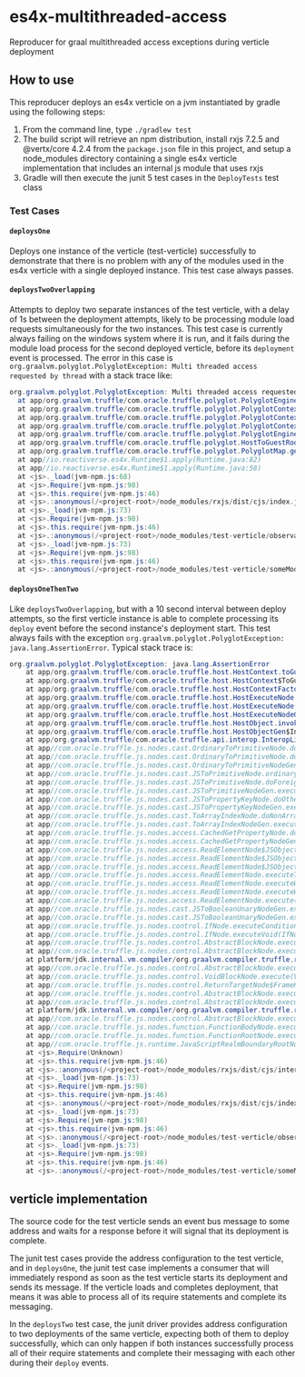 # es4x-multithreaded-access
Reproducer for graal multithreaded access exceptions during verticle deployment

## How to use
This reproducer deploys an es4x verticle on a jvm instantiated by gradle using the following steps:
1. From the command line, type `./gradlew test`
2. The build script will retrieve an npm distribution, install rxjs 7.2.5 and @vertx/core 4.2.4 from the `package.json` file in this project, and setup a node_modules directory containing a single es4x verticle implementation that includes an internal js module that uses rxjs
3. Gradle will then execute the junit 5 test cases in the `DeployTests` test class
### Test Cases
#### `deploysOne`
Deploys one instance of the verticle (test-verticle) successfully to demonstrate that there is no problem with any of the modules used in the es4x verticle with a single deployed instance. This test case always passes.
#### `deploysTwoOverlapping`
Attempts to deploy two separate instances of the test verticle, with a delay of 1s between the deployment attempts, likely to be processing module load requests simultaneously for the two instances. This test case is currently always failing on the windows system where it is run, and it fails during the module load process for the second deployed verticle, before its `deployment` event is processed. The error in this case is `org.graalvm.polyglot.PolyglotException: Multi threaded access requested by thread` with a stack trace like:
```java
org.graalvm.polyglot.PolyglotException: Multi threaded access requested by thread Thread[vert.x-eventloop-thread-2,5,main] but is not allowed for language(s) js.
  at app/org.graalvm.truffle/com.oracle.truffle.polyglot.PolyglotEngineException.illegalState(PolyglotEngineException.java:129)
  at app/org.graalvm.truffle/com.oracle.truffle.polyglot.PolyglotContextImpl.throwDeniedThreadAccess(PolyglotContextImpl.java:1034)
  at app/org.graalvm.truffle/com.oracle.truffle.polyglot.PolyglotContextImpl.checkAllThreadAccesses(PolyglotContextImpl.java:893)
  at app/org.graalvm.truffle/com.oracle.truffle.polyglot.PolyglotContextImpl.enterThreadChanged(PolyglotContextImpl.java:723)
  at app/org.graalvm.truffle/com.oracle.truffle.polyglot.PolyglotEngineImpl.enterCached(PolyglotEngineImpl.java:1991)
  at app/org.graalvm.truffle/com.oracle.truffle.polyglot.HostToGuestRootNode.execute(HostToGuestRootNode.java:110)
  at app/org.graalvm.truffle/com.oracle.truffle.polyglot.PolyglotMap.get(PolyglotMap.java:127)
  at app//io.reactiverse.es4x.Runtime$1.apply(Runtime.java:82)
  at app//io.reactiverse.es4x.Runtime$1.apply(Runtime.java:58)
  at <js>._load(jvm-npm.js:68)
  at <js>.Require(jvm-npm.js:98)
  at <js>.this.require(jvm-npm.js:46)
  at <js>.:anonymous(/<project-root>/node_modules/rxjs/dist/cjs/index.js:220)
  at <js>._load(jvm-npm.js:73)
  at <js>.Require(jvm-npm.js:98)
  at <js>.this.require(jvm-npm.js:46)
  at <js>.:anonymous(/<project-root>/node_modules/test-verticle/observables.js:11)
  at <js>._load(jvm-npm.js:73)
  at <js>.Require(jvm-npm.js:98)
  at <js>.this.require(jvm-npm.js:46)
  at <js>.:anonymous(/<project-root>/node_modules/test-verticle/someModule.js:9)
```
#### `deploysOneThenTwo`
Like `deploysTwoOverlapping`, but with a 10 second interval between deploy attempts, so the first verticle instance is able to complete processing its `deploy` event before the second instance's deployment start. This test always fails with the exception `org.graalvm.polyglot.PolyglotException: java.lang.AssertionError`. Typical stack trace is:
```java
org.graalvm.polyglot.PolyglotException: java.lang.AssertionError
    at app/org.graalvm.truffle/com.oracle.truffle.host.HostContext.toGuestValue(HostContext.java:274)
    at app/org.graalvm.truffle/com.oracle.truffle.host.HostContext$ToGuestValueNode.doCached(HostContext.java:305)
    at app/org.graalvm.truffle/com.oracle.truffle.host.HostContextFactory$ToGuestValueNodeGen.execute(HostContextFactory.java:43)
    at app/org.graalvm.truffle/com.oracle.truffle.host.HostExecuteNode.doInvoke(HostExecuteNode.java:872)
    at app/org.graalvm.truffle/com.oracle.truffle.host.HostExecuteNode.doFixed(HostExecuteNode.java:137)
    at app/org.graalvm.truffle/com.oracle.truffle.host.HostExecuteNodeGen.execute(HostExecuteNodeGen.java:61)
    at app/org.graalvm.truffle/com.oracle.truffle.host.HostObject.invokeMember(HostObject.java:451)
    at app/org.graalvm.truffle/com.oracle.truffle.host.HostObjectGen$InteropLibraryExports$Cached.invokeMember(HostObjectGen.java:2674)
    at app/org.graalvm.truffle/com.oracle.truffle.api.interop.InteropLibrary$Asserts.invokeMember(InteropLibrary.java:3411)
    at app//com.oracle.truffle.js.nodes.cast.OrdinaryToPrimitiveNode.doForeignHintString(OrdinaryToPrimitiveNode.java:172)
    at app//com.oracle.truffle.js.nodes.cast.OrdinaryToPrimitiveNode.doForeign(OrdinaryToPrimitiveNode.java:108)
    at app//com.oracle.truffle.js.nodes.cast.OrdinaryToPrimitiveNodeGen.execute(OrdinaryToPrimitiveNodeGen.java:57)
    at app//com.oracle.truffle.js.nodes.cast.JSToPrimitiveNode.ordinaryToPrimitive(JSToPrimitiveNode.java:302)
    at app//com.oracle.truffle.js.nodes.cast.JSToPrimitiveNode.doForeignObject(JSToPrimitiveNode.java:252)
    at app//com.oracle.truffle.js.nodes.cast.JSToPrimitiveNodeGen.execute(JSToPrimitiveNodeGen.java:111)
    at app//com.oracle.truffle.js.nodes.cast.JSToPropertyKeyNode.doOther(JSToPropertyKeyNode.java:82)
    at app//com.oracle.truffle.js.nodes.cast.JSToPropertyKeyNodeGen.execute(JSToPropertyKeyNodeGen.java:47)
    at app//com.oracle.truffle.js.nodes.cast.ToArrayIndexNode.doNonArrayIndex(ToArrayIndexNode.java:175)
    at app//com.oracle.truffle.js.nodes.cast.ToArrayIndexNodeGen.execute(ToArrayIndexNodeGen.java:135)
    at app//com.oracle.truffle.js.nodes.access.CachedGetPropertyNode.doGeneric(CachedGetPropertyNode.java:116)
    at app//com.oracle.truffle.js.nodes.access.CachedGetPropertyNodeGen.execute(CachedGetPropertyNodeGen.java:83)
    at app//com.oracle.truffle.js.nodes.access.ReadElementNode$JSObjectReadElementNonArrayTypeCacheNode.execute(ReadElementNode.java:812)
    at app//com.oracle.truffle.js.nodes.access.ReadElementNode$JSObjectReadElementTypeCacheNode.readNonArrayObjectIndex(ReadElementNode.java:675)
    at app//com.oracle.truffle.js.nodes.access.ReadElementNode$JSObjectReadElementTypeCacheNode.executeWithTargetAndIndexUnchecked(ReadElementNode.java:662)
    at app//com.oracle.truffle.js.nodes.access.ReadElementNode.executeTypeDispatch(ReadElementNode.java:335)
    at app//com.oracle.truffle.js.nodes.access.ReadElementNode.executeWithTargetAndIndex(ReadElementNode.java:303)
    at app//com.oracle.truffle.js.nodes.access.ReadElementNode.executeWithTarget(ReadElementNode.java:230)
    at app//com.oracle.truffle.js.nodes.access.ReadElementNode.execute(ReadElementNode.java:186)
    at app//com.oracle.truffle.js.nodes.cast.JSToBooleanUnaryNodeGen.executeBoolean_generic4(JSToBooleanUnaryNodeGen.java:170)
    at app//com.oracle.truffle.js.nodes.cast.JSToBooleanUnaryNodeGen.executeBoolean(JSToBooleanUnaryNodeGen.java:108)
    at app//com.oracle.truffle.js.nodes.control.IfNode.executeCondition(IfNode.java:236)
    at app//com.oracle.truffle.js.nodes.control.IfNode.executeVoid(IfNode.java:176)
    at app//com.oracle.truffle.js.nodes.control.AbstractBlockNode.executeVoid(AbstractBlockNode.java:80)
    at app//com.oracle.truffle.js.nodes.control.AbstractBlockNode.executeVoid(AbstractBlockNode.java:55)
    at platform/jdk.internal.vm.compiler/org.graalvm.compiler.truffle.runtime.OptimizedBlockNode.executeVoid(OptimizedBlockNode.java:124)
    at app//com.oracle.truffle.js.nodes.control.AbstractBlockNode.executeVoid(AbstractBlockNode.java:70)
    at app//com.oracle.truffle.js.nodes.control.VoidBlockNode.execute(VoidBlockNode.java:61)
    at app//com.oracle.truffle.js.nodes.control.ReturnTargetNode$FrameReturnTargetNode.execute(ReturnTargetNode.java:124)
    at app//com.oracle.truffle.js.nodes.control.AbstractBlockNode.executeGeneric(AbstractBlockNode.java:85)
    at app//com.oracle.truffle.js.nodes.control.AbstractBlockNode.executeGeneric(AbstractBlockNode.java:55)
    at platform/jdk.internal.vm.compiler/org.graalvm.compiler.truffle.runtime.OptimizedBlockNode.executeGeneric(OptimizedBlockNode.java:81)
    at app//com.oracle.truffle.js.nodes.control.AbstractBlockNode.execute(AbstractBlockNode.java:75)
    at app//com.oracle.truffle.js.nodes.function.FunctionBodyNode.execute(FunctionBodyNode.java:73)
    at app//com.oracle.truffle.js.nodes.function.FunctionRootNode.executeInRealm(FunctionRootNode.java:143)
    at app//com.oracle.truffle.js.runtime.JavaScriptRealmBoundaryRootNode.execute(JavaScriptRealmBoundaryRootNode.java:92)
    at <js>.Require(Unknown)
    at <js>.this.require(jvm-npm.js:46)
    at <js>.:anonymous(/<project-root>/node_modules/rxjs/dist/cjs/internal/operators/pairwise.js:5)
    at <js>._load(jvm-npm.js:73)
    at <js>.Require(jvm-npm.js:98)
    at <js>.this.require(jvm-npm.js:46)
    at <js>.:anonymous(/<project-root>/node_modules/rxjs/dist/cjs/index.js:254)
    at <js>._load(jvm-npm.js:73)
    at <js>.Require(jvm-npm.js:98)
    at <js>.this.require(jvm-npm.js:46)
    at <js>.:anonymous(/<project-root>/node_modules/test-verticle/observables.js:11)
    at <js>._load(jvm-npm.js:73)
    at <js>.Require(jvm-npm.js:98)
    at <js>.this.require(jvm-npm.js:46)
    at <js>.:anonymous(/<project-root>/node_modules/test-verticle/someModule.js:9)
```

## verticle implementation
The source code for the test verticle sends an event bus message to some address and waits for a response before it will signal that its deployment is complete.

The junit test cases provide the address configuration to the test verticle, and in `deploysOne`, the junit test case implements a consumer that will immediately respond as soon as the test verticle starts its deployment and sends its message. If the verticle loads and completes deployment, that means it was able to process all of its require statements and complete its messaging.

In the `deploysTwo` test case, the junit driver provides address configuration to two deployments of the same verticle, expecting both of them to deploy successfully, which can only happen if both instances successfully process all of their require statements and complete their messaging with each other during their `deploy` events.

